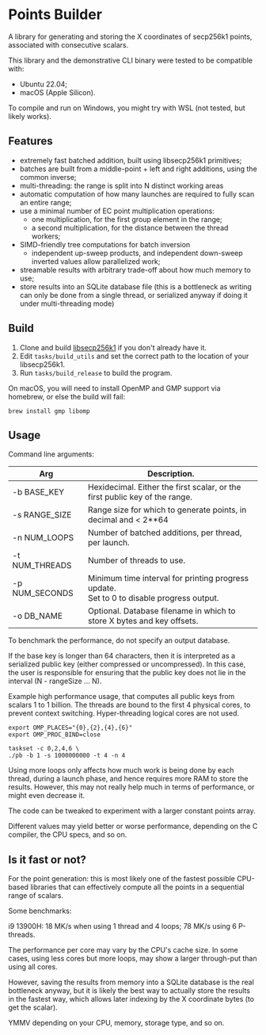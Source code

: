 # Points Builder

A library for generating and storing the X coordinates of secp256k1 points, associated with consecutive scalars.

This library and the demonstrative CLI binary were tested to be compatible with:

- Ubuntu 22.04;
- macOS (Apple Silicon).

To compile and run on Windows, you might try with WSL (not tested, but likely works).

## Features

- extremely fast batched addition, built using libsecp256k1 primitives;
- batches are built from a middle-point + left and right additions, using the common inverse;
- multi-threading: the range is split into N distinct working areas
- automatic computation of how many launches are required to fully scan an entire range;
- use a minimal number of EC point multiplication operations:
  - one multiplication, for the first group element in the range;
  - a second multiplication, for the distance between the thread workers;
- SIMD-friendly tree computations for batch inversion
  - independent up-sweep products, and independent down-sweep inverted values allow parallelized work;
- streamable results with arbitrary trade-off about how much memory to use;
- store results into an SQLite database file (this is a bottleneck as writing can only be done from a single thread, or
   serialized anyway if doing it under multi-threading mode)

## Build

1. Clone and build [libsecp256k1](https://github.com/bitcoin-core/secp256k1) if you don't already have it.
2. Edit `tasks/build_utils` and set the correct path to the location of your libsecp256k1.
3. Run `tasks/build_release` to build the program.

On macOS, you will need to install OpenMP and GMP support via homebrew, or else the build will fail:
```shell
brew install gmp libomp
```

## Usage

Command line arguments:

| Arg            | Description.                                                                                 |
|----------------|----------------------------------------------------------------------------------------------|
| -b BASE_KEY    | Hexidecimal. Either the first scalar, or the first public key of the range.                  |
| -s RANGE_SIZE  | Range size for which to generate points, in decimal and < 2**64                              |
| -n NUM_LOOPS   | Number of batched additions, per thread, per launch.                                         |
| -t NUM_THREADS | Number of threads to use.                                                                    |
| -p NUM_SECONDS | Minimum time interval for printing progress update.<br/>Set to 0 to disable progress output. |
| -o DB_NAME     | Optional. Database filename in which to store X bytes and key offsets.                       |

To benchmark the performance, do not specify an output database.

If the base key is longer than 64 characters, then it is interpreted as a serialized
public key (either compressed or uncompressed). In this case, the user is responsible
for ensuring that the public key does not lie in the interval (N - rangeSize ... N).

Example high performance usage, that computes all public keys from scalars 1 to
1 billion. The threads are bound to the first 4 physical cores, to prevent
context switching. Hyper-threading logical cores are not used.

```shell
export OMP_PLACES="{0},{2},{4},{6}"
export OMP_PROC_BIND=close

taskset -c 0,2,4,6 \
./pb -b 1 -s 1000000000 -t 4 -n 4
```

Using more loops only affects how much work is being done by each thread, during
a launch phase, and hence requires more RAM to store the results. However, this
may not really help much in terms of performance, or might even decrease it.

The code can be tweaked to experiment with a larger constant points array.

Different values may yield better or worse performance, depending on the C compiler,
the CPU specs, and so on.

## Is it fast or not?

For the point generation: this is most likely one of the fastest possible CPU-based
libraries that can effectively compute all the points in a sequential range of scalars.

Some benchmarks:

i9 13900H: 18 MK/s when using 1 thread and 4 loops; 78 MK/s using 6 P-threads.

The performance per core may vary by the CPU's cache size. In some cases, using less cores
but more loops, may show a larger through-put than using all cores.

However, saving the results from memory into a SQLite database is the real bottleneck anyway,
but it is likely the best way to actually store the results in the fastest way,
which allows later indexing by the X coordinate bytes (to get the scalar).

YMMV depending on your CPU, memory, storage type, and so on.
